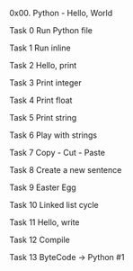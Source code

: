 0x00. Python - Hello, World

Task 0 Run Python file

Task 1 Run inline

Task 2 Hello, print

Task 3 Print integer

Task 4 Print float

Task 5 Print string

Task 6 Play with strings

Task 7 Copy - Cut - Paste

Task 8 Create a new sentence

Task 9 Easter Egg

Task 10 Linked list cycle

Task 11 Hello, write

Task 12 Compile

Task 13 ByteCode -> Python #1

